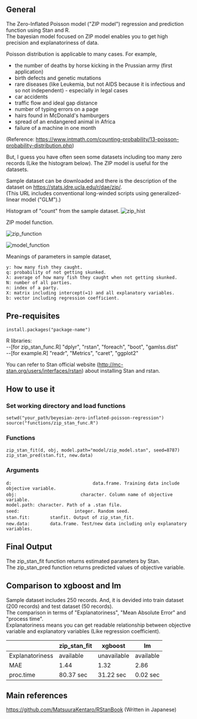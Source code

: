 ## General

The Zero-Inflated Poisson model ("ZIP model") regression and prediction function using Stan and R.  
The bayesian model focused on ZIP model enables you to get high precision and explanatoriness of data.

Poisson distribution is applicable to many cases. For example,  
- the number of deaths by horse kicking in the Prussian army (first application)
- birth defects and genetic mutations
- rare diseases (like Leukemia, but not AIDS because it is infectious and so not independent) - especially in legal cases
- car accidents
- traffic flow and ideal gap distance
- number of typing errors on a page
- hairs found in McDonald's hamburgers
- spread of an endangered animal in Africa
- failure of a machine in one month 

(Reference: https://www.intmath.com/counting-probability/13-poisson-probability-distribution.php)

But, I guess you have often seen some datasets including too many zero records (Like the histogram below).
The ZIP model is useful for the datasets.

Sample dataset can be downloaded and there is the description of the dataset on https://stats.idre.ucla.edu/r/dae/zip/.  
(This URL includes conventional long-winded scripts using generalized-linear model ("GLM").)

Histogram of "count" from the sample dataset.
![zip_hist](https://github.com/s-87date/zero_inflated_poisson_stan/blob/master/images/zip_hist.png)

ZIP model function.

![zip_function](https://github.com/s-87date/zero_inflated_poisson_stan/blob/master/images/ZIP_function.png)

![model_function](https://github.com/s-87date/zero_inflated_poisson_stan/blob/master/images/model_function.png)

Meanings of parameters in sample dataset,
```
y: how many fish they caught.  
q: probability of not getting skunked.  
λ: average of how many fish they caught when not getting skunked.  
N: number of all parties.  
n: index of a party.  
X: matrix including intercept(=1) and all explanatory variables.  
b: vector including regression coefficient.  
```

## Pre-requisites
```
install.packages("package-name")
```
R libraries:  
--[for zip_stan_func.R] "dplyr", "rstan", "foreach", "boot", "gamlss.dist"  
--[for example.R] "readr", "Metrics", "caret", "ggplot2"  

You can refer to Stan official website (http://mc-stan.org/users/interfaces/rstan) about installing Stan and rstan.

## How to use it

### Set working directory and load functions
```
setwd("your_path/beyesian-zero-inflated-poisson-regression")
source("functions/zip_stan_func.R")
```
### Functions 
```
zip_stan_fit(d, obj, model.path="model/zip_model.stan", seed=8787)
zip_stan_pred(stan.fit, new.data)
```
### Arguments
```
d: 　　　　　　　　　　　　　　　　　　data.frame. Training data include objective variable.
obj: 　　　　　　　　　　　　　　character. Column name of objective variable.
model.path: character. Path of a .stan file.
seed: 　　　　　　　　　　　　integer. Random seed.
stan.fit: 　　　　stanfit. Output of zip_stan_fit.
new.data: 　　　　data.frame. Test/new data including only explanatory variables.
```

## Final Output

The zip_stan_fit function returns estimated parameters by Stan.  
The zip_stan_pred function returns predicted values of objective variable.  

## Comparison to xgboost and lm

Sample dataset includes 250 records. And, it is devided into train dataset (200 records) and test dataset (50 records).  
The comparison in terms of "Explanatoriness", "Mean Absolute Error" and "process time".  
Explanatoriness means you can get readable relationship between objective variable and explanatory variables (Like regression coefficient).

| | zip_stan_fit | xgboost | lm |
----|----|----|----
| Explanatoriness | available | unavailable | available |
| MAE | 1.44 | 1.32 | 2.86 |
| proc.time | 80.37 sec | 31.22 sec | 0.02 sec |

## Main references
https://github.com/MatsuuraKentaro/RStanBook
(Written in Japanese)